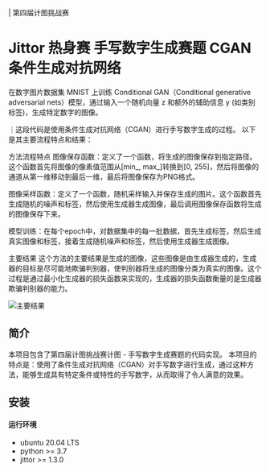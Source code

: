 | 第四届计图挑战赛

# Jittor 热身赛 手写数字生成赛题 CGAN条件生成对抗网络

在数字图片数据集 MNIST 上训练 Conditional GAN（Conditional generative adversarial nets）模型，通过输入一个随机向量 z 和额外的辅助信息 y (如类别标签)，生成特定数字的图像。

｜这段代码是使用条件生成对抗网络（CGAN）进行手写数字生成的过程。
以下是其主要流程特点和结果：

方法流程特点
图像保存函数：定义了一个函数，将生成的图像保存到指定路径。这个函数首先将图像的像素值范围从[min_, max_]转换到[0, 255]，然后将图像的通道从第一维移动到最后一维，最后将图像保存为PNG格式。

图像采样函数：定义了一个函数，随机采样输入并保存生成的图片。这个函数首先生成随机的噪声和标签，然后使用生成器生成图像，最后调用图像保存函数将生成的图像保存下来。

模型训练：在每个epoch中，对数据集中的每一批数据，首先生成标签，然后生成真实图像和标签，接着生成随机噪声和标签，然后使用生成器生成图像。

主要结果
这个方法的主要结果是生成的图像，这些图像是由生成器生成的，生成器的目标是尽可能地欺骗判别器，使判别器将生成的图像分类为真实的图像。这个过程是通过最小化生成器的损失函数来实现的，生成器的损失函数衡量的是生成器欺骗判别器的能力。

![主要结果](result.png)

## 简介

本项目包含了第四届计图挑战赛计图 - 手写数字生成赛题的代码实现。
本项目的特点是：使用了条件生成对抗网络（CGAN）对手写数字进行生成，通过这种方法，能够生成具有特定条件或特性的手写数字，从而取得了令人满意的效果。

## 安装 

#### 运行环境
- ubuntu 20.04 LTS
- python >= 3.7
- jittor >= 1.3.0


